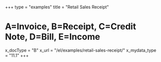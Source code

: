 +++
type = "examples"
title = "Retail Sales Receipt"
# A=Invoice, B=Receipt, C=Credit Note, D=Bill, E=Income
x_docType = "B"
x_url = "/el/examples/retail-sales-receipt/"
x_mydata_type = "11.1"
+++